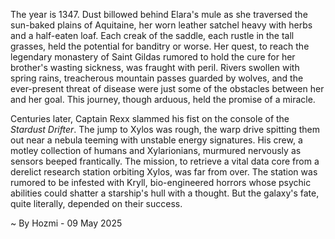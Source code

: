 
The year is 1347.  Dust billowed behind Elara's mule as she traversed the sun-baked plains of Aquitaine, her worn leather satchel heavy with herbs and a half-eaten loaf.  Each creak of the saddle, each rustle in the tall grasses, held the potential for banditry or worse.  Her quest, to reach the legendary monastery of Saint Gildas rumored to hold the cure for her brother's wasting sickness, was fraught with peril.  Rivers swollen with spring rains, treacherous mountain passes guarded by wolves, and the ever-present threat of disease were just some of the obstacles between her and her goal.  This journey, though arduous, held the promise of a miracle.

Centuries later, Captain Rexx slammed his fist on the console of the *Stardust Drifter*.  The jump to Xylos was rough, the warp drive spitting them out near a nebula teeming with unstable energy signatures.  His crew, a motley collection of humans and Xylarionians, murmured nervously as sensors beeped frantically.  The mission, to retrieve a vital data core from a derelict research station orbiting Xylos, was far from over.  The station was rumored to be infested with Kryll, bio-engineered horrors whose psychic abilities could shatter a starship's hull with a thought.  But the galaxy's fate, quite literally, depended on their success.

~ By Hozmi - 09 May 2025
